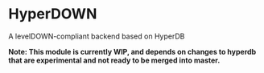 # HyperDOWN
A levelDOWN-compliant backend based on HyperDB

__Note: This module is currently WIP, and depends on changes to hyperdb that are experimental and not ready to be merged into master.__
